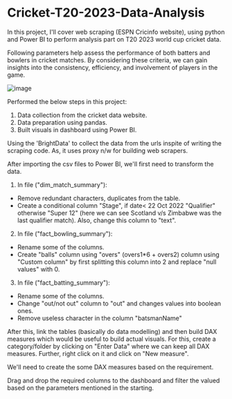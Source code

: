 # Cricket-T20-2023-Data-Analysis
In this project, I'll cover web scraping (ESPN Cricinfo website), using python and Power BI to perform analysis part on T20 2023 world cup cricket data.


Following parameters help assess the performance of both batters and bowlers in cricket matches. By considering these criteria, we can gain insights into the consistency, efficiency, and involvement of players in the game.

![image](https://github.com/rishitamathur27/Cricket-T20-2023-Data-Analysis/assets/38039850/cb2eaf6c-7072-4acd-9baf-ab204de35a4c)


Performed the below steps in this project:

1. Data collection from the cricket data website.
2. Data preparation using pandas.
3. Built visuals in dashboard using Power BI.


Using the 'BrightData' to collect the data from the urls inspite of writing the scraping code. As, it uses proxy n/w for building web scrapers.


After importing the csv files to Power BI, we'll first need to transform the data. 

1. In file ("dim_match_summary"):
  * Remove redundant characters, duplicates from the table.
  * Create a conditional column "Stage", if date< 22 Oct 2022 "Qualifier" otherwise "Super 12" (here we can see Scotland v/s Zimbabwe       was the last qualifier match). Also, change this column to "text".

2. In file ("fact_bowling_summary"):
  * Rename some of the columns.
  * Create "balls" column using "overs" (overs1*6 + overs2) column using "Custom column" by first splitting this column into 2 and replace "null values" with 0.
  
3. In file ("fact_batting_summary"):
  * Rename some of the columns.
  * Change "out/not out" column to "out" and changes values into boolean ones.
  * Remove useless character in the column "batsmanName"



After this, link the tables (basically do data modelling) and then build DAX measures which would be useful to build actual visuals. For this, create a category/folder by clicking on "Enter Data" where we can keep all DAX measures. Further, right click on it and click on "New measure".

We'll need to create the some DAX measures based on the requirement.

Drag and drop the required columns to the dashboard and filter the valued based on the parameters mentioned in the starting.



